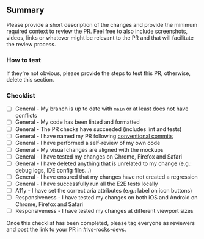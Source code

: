 ## Summary

Please provide a short description of the changes and provide the minimum required context to review the PR. Feel free to also include screenshots, videos, links or whatever might be relevant to the PR and that will facilitate the review process.

### How to test

If they're not obvious, please provide the steps to test this PR, otherwise, delete this section.

### Checklist

- [ ] General - My branch is up to date with `main` or at least does not have conflicts
- [ ] General - My code has been linted and formatted
- [ ] General - The PR checks have succeeded (includes lint and tests)
- [ ] General - I have named my PR following [conventional commits](https://www.conventionalcommits.org/en/v1.0.0/)
- [ ] General - I have performed a self-review of my own code
- [ ] General - My visual changes are aligned with the mockups
- [ ] General - I have tested my changes on Chrome, Firefox and Safari
- [ ] General - I have deleted anything that is unrelated to my change (e.g.: debug logs, IDE config files...)
- [ ] General - I have ensured that my changes have not created a regression
- [ ] General - I have successfully run all the E2E tests locally
- [ ] A11y - I have set the correct aria attributes (e.g.: label on icon buttons)
- [ ] Responsiveness - I have tested my changes on both iOS and Android on Chrome, Firefox and Safari
- [ ] Responsiveness - I have tested my changes at different viewport sizes

Once this checklist has been completed, please tag everyone as reviewers and post the link to your PR in #ivs-rocks-devs.
